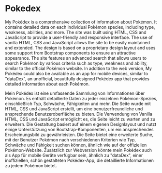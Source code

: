# Pokedex

My Pokédex is a comprehensive collection of information about Pokémon. It contains detailed data on each individual Pokémon species, including type, weakness, abilities, and more.
The site was built using HTML, CSS and JavaScript to provide a user-friendly and responsive interface. The use of vanilla HTML, CSS and JavaScript allows the site to be easily maintained and extended.
The design is based on a proprietary design layout and uses some support from Bootstrap components to ensure an attractive appearance.
The site features an advanced search that allows users to search Pokémon by various criteria such as type, weakness and ability, similar to the official Pokémon website.
In addition to the web version, My Pokédex could also be available as an app for mobile devices, similar to "dataDex", an unofficial, beautifully designed Pokédex app that provides detailed information about each Pokémon.

Mein Pokédex ist eine umfassende Sammlung von Informationen über Pokémon. Es enthält detaillierte Daten zu jeder einzelnen Pokémon-Spezies, einschließlich Typ, Schwäche, Fähigkeiten und mehr.
Die Seite wurde mit HTML, CSS und JavaScript erstellt, um eine benutzerfreundliche und ansprechende Benutzeroberfläche zu bieten. Die Verwendung von Vanilla HTML, CSS und JavaScript ermöglicht es, die Seite leicht zu warten und zu erweitern.
Die Gestaltung basiert auf einem eigenen Designlayout und nutzt einige Unterstützung von Bootstrap-Komponenten, um ein ansprechendes Erscheinungsbild zu gewährleisten.
Die Seite bietet eine erweiterte Suche, mit der Benutzer Pokémon nach verschiedenen Kriterien wie Typ, Schwäche und Fähigkeit suchen können, ähnlich wie auf der offiziellen Pokémon-Website.
Zusätzlich zur Webversion könnte mein Pokédex auch als App für mobile Geräte verfügbar sein, ähnlich zu "dataDex", einer inoffiziellen, schön gestalteten Pokédex-App, die detaillierte Informationen zu jedem Pokémon bietet.
